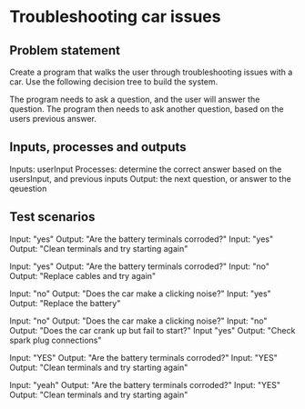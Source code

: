# Troubleshooting car issues

## Problem statement

Create a program that walks the user through troubleshooting issues with a car. Use the following decision tree to build the system.

The program needs to ask a question, and the user will answer the question. The program then needs to ask another question, based on the users previous answer.

## Inputs, processes and outputs

Inputs: userInput
Processes: determine the correct answer based on the usersInput, and previous inputs
Output: the next question, or answer to the qeuestion

## Test scenarios

Input: "yes"
Output: "Are the battery terminals corroded?"
Input: "yes"
Output: "Clean terminals and try starting again"

Input: "yes"
Output: "Are the battery terminals corroded?"
Input: "no"
Output: "Replace cables and try again"

Input: "no"
Output: "Does the car make a clicking noise?"
Input: "yes"
Output: "Replace the battery"

Input: "no"
Output: "Does the car make a clicking noise?"
Input: "no"
Output: "Does the car crank up but fail to start?"
Input "yes"
Output: "Check spark plug connections"

Input: "YES"
Output: "Are the battery terminals corroded?"
Input: "YES"
Output: "Clean terminals and try starting again"

Input: "yeah"
Output: "Are the battery terminals corroded?"
Input: "YES"
Output: "Clean terminals and try starting again"